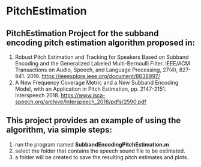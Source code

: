 # PitchEstimation
## PitchEstimation Project for the subband encoding pitch estimation algorithm proposed in: 
 1. Robust Pitch Estimation and Tracking for Speakers Based on Subband
   Encoding and the Generalized Labeled Multi-Bernoulli Filter. 
   IEEE/ACM Transactions on Audio, Speech, and Language Processing, 27(4),
   827-841. 2019. https://ieeexplore.ieee.org/document/8638997/
 2. A New Frequency Coverage Metric and a New Subband Encoding Model, with
   an Application in Pitch Estimation, pp. 2147-2151. Interspeech 2018. 
   https://www.isca-speech.org/archive/Interspeech_2018/pdfs/2590.pdf
   
## This project provides an example of using the algorithm, via simple steps:  
 1. run the program named __SubbandEncodingPitchEstimation.m__  
 2. select the folder that contains the speech sound file to be estimated. 
 3. a folder will be created to save the resulting pitch estimates and plots. 

